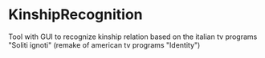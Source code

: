 # KinshipRecognition
Tool with GUI to recognize kinship relation based on the italian tv programs "Soliti ignoti" (remake of american tv programs "Identity")
